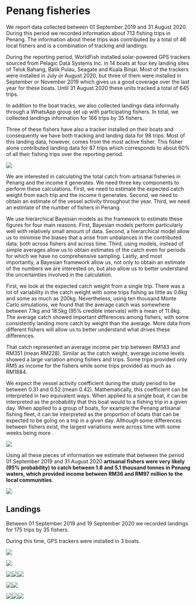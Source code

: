 Penang fisheries
================

We report data collected between 01 September 2019 and 31 August 2020.
During this period we recorded information about 713 fishing trips in
Penang. The information about these trips was contributed by a total of
46 local fishers and is a combination of tracking and landings.

During the reporting period, WorldFish installed solar-powered GPS
trackers sourced from Pelagic Data Systems Inc. in 14 boats at four key
landing sites of Teluk Bahang, Balik Pulau, Seagate and Kuala Binjai.
Most of the trackers were installed in July or August 2020, but three of
them were installed in September or November 2019 which gives us a good
coverage over the last year for these boats. Until 31 August 2020 these
units tracked a total of 645 trips.

In addition to the boat tracks, we also collected landings data
informally through a WhatsApp group set up with participating fishers.
In total, we collected landings information for 166 trips by 35 fishers.

Three of these fishers have also a tracker installed on their boats and
consequently we have both tracking and landing data for 98 trips. Most
of this landing data, however, comes from the most active fisher. This
fisher alone contributed landing data for 87 trips which corresponds to
about 60% of all their fishing trips over the reporting period.

![](README_files/figure-gfm/unnamed-chunk-2-1.png)<!-- -->

We are interested in calculating the total catch from artisanal
fisheries in Penang and the income it generates. We need three key
components to perform these calculations. First, we need to estimate the
expected catch weight from each trip and the income it generates.
Second, we need to obtain an estimate of the vessel activity throughout
the year. Third, we need an estimate of the number of fishers in Penang.

We use hierarchical Bayesian models as the framework to estimate these
figures for four main reasons. First, Bayesian models perform
particularly well with relatively small amount of data. Second, a
hierarchical model allow us to minimise the biases that a arise from
unbalances in the contributed data; both across fishers and across time.
Third, using models, instead of simple averages allow us to obtain
estimates of the catch even for periods for which we have no
comprehensive sampling. Lastly, and most importantly, a Bayesian
framework allow us, not only to obtain an estimate of the numbers we are
interested on, but also allow us to better understand the uncertainties
involved in the calculation.

First, we look at the expected catch weight from a single trip. There
was a lot of variability in the catch weight with some trips fishing as
little as 0.6kg and some as much as 200kg. Nevertheless, using ten
thousand Monte Carlo simulations, we found that the average catch was
somewhere between 7.1kg and 18.5kg (95% credible intervals) with a mean
of 11.8kg. The average catch showed important differences among fishers,
with some consistently landing more catch by weight than the average.
More data from different fishers will allow us to better understand what
drives these differences.

That catch represented an average income per trip between RM143 and
RM351 (mean RM228). Similar as the catch weight, average income levels
showed a large variation among fishers and trips. Some trips provided
only RM5 as income for the fishers while some trips provided as much as
RM1884.

We expect the vessel activity coefficient during the study period to be
between 0.31 and 0.52 (mean 0.42). Mathematically, this coefficient can
be interpreted in two equivalent ways. When applied to a single boat, it
can be interpreted as the probability that this boat would to a fishing
trip in a given day. When applied to a group of boats, for example the
Penang artisanal fishing fleet, it can be interpreted as the proportion
of boats that can be expected to be going on a trip in a given day.
Although some differences between fishers exist, the largest variations
were across time with some weeks being more .

![](README_files/figure-gfm/unnamed-chunk-4-1.png)<!-- -->

Using all these pieces of information we estimate that between the
period 01 September 2019 and 31 August 2020 **artisanal fishers were
very likely (95% probability) to catch between 1.8 and 5.1 thousand
tonnes in Penang waters, which provided income between RM36 and RM97
million to the local communities**.

![](README_files/figure-gfm/unnamed-chunk-6-1.png)<!-- -->

## Landings

Between 01 September 2019 and 19 September 2020 we recorded landings for
175 trips by 35 fishers.

During this time, GPS trackers were installed in 3 boats.

![](README_files/figure-gfm/unnamed-chunk-11-1.png)<!-- -->

![](README_files/figure-gfm/unnamed-chunk-12-1.png)<!-- -->

![](README_files/figure-gfm/unnamed-chunk-13-1.png)<!-- -->![](README_files/figure-gfm/unnamed-chunk-13-2.png)<!-- -->![](README_files/figure-gfm/unnamed-chunk-13-3.png)<!-- -->

![](README_files/figure-gfm/unnamed-chunk-14-1.png)<!-- -->![](README_files/figure-gfm/unnamed-chunk-14-2.png)<!-- -->

![](README_files/figure-gfm/unnamed-chunk-15-1.png)<!-- -->![](README_files/figure-gfm/unnamed-chunk-15-2.png)<!-- -->![](README_files/figure-gfm/unnamed-chunk-15-3.png)<!-- -->
